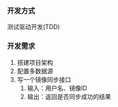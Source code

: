 ### 开发方式
测试驱动开发(TDD)

### 开发需求
1. 搭建项目架构
2. 配置多数据源
3. 写一个镜像同步接口
    1. 输入：用户名、镜像ID
    2. 输出：返回是否同步成功的结果